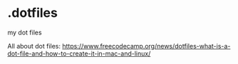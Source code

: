 # .dotfiles
my dot files

All about dot files: https://www.freecodecamp.org/news/dotfiles-what-is-a-dot-file-and-how-to-create-it-in-mac-and-linux/
